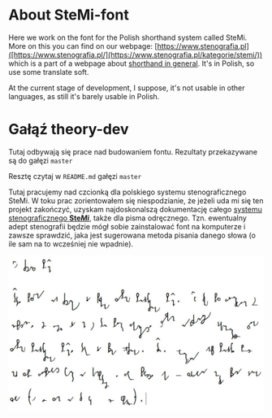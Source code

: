 # About SteMi-font

Here we work on the font for the Polish shorthand system called SteMi. More on this you can find on  our webpage: [https://www.stenografia.pl]([https://www.stenografia.pl/](https://www.stenografia.pl/kategorie/stemi/)) which is a part of a webpage about [shorthand in general](https://www.stenografia.pl). It's in Polish, so use some translate soft. 

At the current stage of development, I suppose, it's not usable in other languages, as still it's barely usable in Polish.

# Gałąź theory-dev

Tutaj odbywają się prace nad budowaniem fontu. Rezultaty przekazywane są do gałęzi `master`

Resztę czytaj w `README.md` gałęzi `master`

Tutaj pracujemy nad czcionką dla polskiego systemu stenograficznego SteMi. W toku prac zorientowałem się niespodzianie, że jeżeli uda mi się ten projekt zakończyć, uzyskam najdoskonalszą dokumentację całego [systemu stenograficznego **Ste*Mi***](https://www.stenografia.pl/kategorie/stemi/), także dla pisma odręcznego. Tzn. ewentualny adept stenografii będzie mógł sobie zainstalować font na komputerze i zawsze sprawdzić, jaka jest sugerowana metoda pisania danego słowa (o ile sam na to wcześniej nie wpadnie).



![O czcionce SteMi](readme.jpg)

